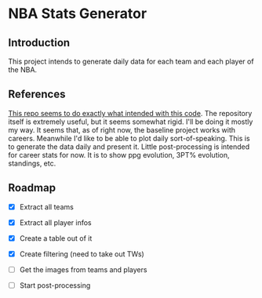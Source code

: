# NBA Stats Generator

## Introduction

This project intends to generate daily data for each team and each player of the NBA. 

## References

[This repo seems to do exactly what intended with this code](https://github.com/erilu/web-scraping-NBA-statistics). The repository itself is extremely useful, but it seems somewhat rigid. I'll be doing it mostly my way. It seems that, as of right now, the baseline project works with careers. Meanwhile I'd like to be able to plot daily sort-of-speaking. This is to generate the data daily and present it. Little post-processing is intended for career stats for now. It is to show ppg evolution, 3PT% evolution, standings, etc. 

## Roadmap

- [X] Extract all teams
- [X] Extract all player infos
- [X] Create a table out of it
- [X] Create filtering (need to take out TWs)
- [ ] Get the images from teams and players
- [ ] Start post-processing


